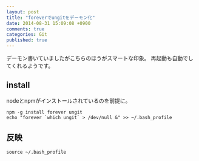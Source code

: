 ```yaml
---
layout: post
title: "foreverでungitをデーモン化"
date: 2014-08-31 15:09:08 +0900
comments: true
categories: Git
published: true
---
```


デーモン書いていましたがこちらのほうがスマートな印象。
再起動も自動でしてくれるようです。

## install 

nodeとnpmがインストールされているのを前提に。

```
npm -g install forever ungit
echo "forever `which ungit` > /dev/null &" >> ~/.bash_profile
```

## 反映

```
source ~/.bash_profile
```

